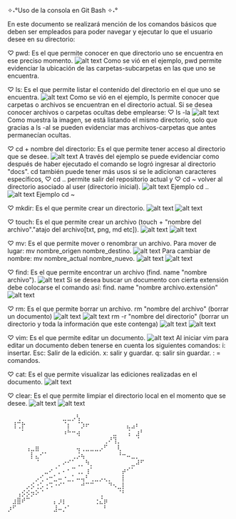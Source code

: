 ✧˖°Uso de la consola en Git Bash ✧˖°

En este documento se realizará mención de los comandos básicos que deben ser empleados para poder navegar y ejecutar lo que el usuario desee en su directorio:

♡ pwd: Es el que permite conocer en que directorio uno se encuentra en ese preciso momento.
![alt text](image-1.png)
Como se vió en el ejemplo, pwd permite evidenciar la ubicación de las carpetas-subcarpetas en las que uno se encuentra.

♡ ls: Es el que permite listar el contenido del directorio en el que uno se encuentra.
![alt text](image.png)
Como se vió en el ejemplo, ls permite conocer que carpetas o archivos se encuentran en el directorio actual.
Si se desea conocer archivos o carpetas ocultas debe emplearse: ♡ ls -la
![alt text](image-2.png)
Como muestra la imagen, se está listando el mismo directorio, solo que gracias a ls -al se pueden evidenciar mas archivos-carpetas que antes permanecían ocultas.

♡ cd + nombre del directorio: Es el que permite tener acceso al directorio que se desee.
![alt text](image-3.png)
A través del ejemplo se puede evidenciar como después de haber ejecutado el comando se logró ingresar al directorio "docs".
cd también puede tener más usos si se le adicionan caracteres específicos, ♡ cd .. permite salir del repositorio actual y ♡ cd ~  volver al directorio asociado al user (directorio inicial).
![alt text](image-4.png)
Ejemplo cd ..
![alt text](image-5.png)
Ejemplo cd ~ 

♡ mkdir: Es el que permite crear un directorio.
![alt text](image-6.png)
![alt text](image-7.png)

♡ touch: Es el que permite crear un archivo (touch + "nombre del archivo"."atajo del archivo[txt, png, md etc]).
![alt text](image-8.png)
![alt text](image-9.png)

♡ mv: Es el que permite mover o renombrar un archivo.
Para mover de lugar: mv nombre_origen nombre_destino.
![alt text](image-12.png)
Para cambiar de nombre: mv nombre_actual nombre_nuevo.
![alt text](image-10.png)
![alt text](image-11.png)

♡ find: Es el que permite encontrar un archivo (find. name "nombre archivo").
![alt text](image-13.png)
Si se desea buscar un documento con  cierta extensión debe colocarse el comando así: find. name "nombre archivo.extensión"
![alt text](image-14.png)

♡ rm: Es el que permite borrar un archivo.
rm "nombre del archivo" (borrar un documento)
![alt text](image-15.png)
![alt text](image-17.png)
rm -r "nombre del directorio" (borrar un directorio y toda la información que este contenga)
![alt text](image-18.png)
![alt text](image-19.png)

♡ vim: Es el que permite editar un documento.
![alt text](image-16.png)
Al iniciar vim para editar un documento deben tenerse en cuenta los siguientes comandos:
i: insertar.
Esc: Salir de la edición.
x: salir y guardar.
q: salir sin guardar.
: = comandos.

♡ cat: Es el que permite visualizar las ediciones realizadas en el documento.
![alt text](image-22.png)

♡ clear: Es el que permite limpiar el directorio local en el momento que se desee.
![alt text](image-20.png)
![alt text](image-21.png)

⠀⠀⢀⠀⠀⠀⠀⠀⠀⠀⠀⠀⣀⣀⡠⢣⠀⠀⠀⠀⠀⠀⠀⠀⠀⠀⠀⠀⠀⠀
⠀⢸⢉⡗⠀⠀⠀⠀⠀⠀⠀⠀⠈⡆⠀⠈⡱⠖⠀⠀⠀⠀⠀⠀⠀⠀⣄⣠⠆⠀
⠀⠀⠀⠁⠀⠀⠀⠀⠀⠀⠀⠀⠰⠓⠒⢴⠀⠀⠀⠀⠀⠀⠀⣀⠀⠀⢨⠀⣰⠃
⠀⠀⠀⠀⠀⠀⠀⠀⠀⠀⠀⠀⠀⠀⠀⠀⠀⠀⠀⠀⠀⢀⠜⢹⡀⠀⠀⠀⠈⠀
⠀⠀⠀⠀⢠⣀⣶⠀⠀⠀⠀⠀⠀⠀⠀⢤⢀⣀⣀⣀⡠⠋⠀⠀⢇⠀⠀⠀⠀⠀
⠀⠀⠀⠀⠀⡇⣄⠊⠁⠀⠀⠀⠀⠀⢀⡨⢦⠀⠀⠀⠀⠀⠀⠀⠘⠒⠤⣀⡀⠀
⠀⠀⠀⠀⠀⠀⠈⠀⠀⠀⠀⡀⠔⠊⠁⢀⡀⠳⡀⠀⠀⠀⠀⠀⠀⠀⠀⣀⠼⠋
⠀⠀⠀⠀⠀⠀⠀⠀⣀⠔⠈⡀⠄⠂⠉⢀⡀⢰⠁⠀⠀⠀⠀⠀⠀⡴⠊⠁⠀⠀
⠀⠀⠀⠀⠀⠀⡠⢊⠠⠒⣁⠤⠐⣀⡁⠤⢤⠃⢀⣀⡠⢄⡀⠀⠀⡇⠀⠀⠀⠀
⠀⠀⠀⠀⡠⡪⢐⡡⢐⠩⠐⠊⠁⠀⠀⠀⠚⠉⠉⠀⠀⠀⠙⠢⣀⡇⠀⠀⠀⠀
⠀⠀⢠⡪⡪⡲⠕⠈⠀⠀⠀⠀⠀⠀⠀⠀⠀⠀⠀⠀⢀⠀⠀⠀⠈⠃⠀⠀⠀⠀
⠀⣰⣿⠞⠉⠀⠀⠀⠀⠀⡄⡰⡆⠀⠀⠀⠀⠀⠀⢐⣌⡶⠀⠀⠀⠀⠀⠀⠀⠀
⡰⠋⠀⠀⠀⠀⠀⠀⠀⠀⣸⠤⡐⠁⠀⠀⠀⠀⠀⠀⠀⠃⠀⠀⠀⠀⠀⠀⠀⠀